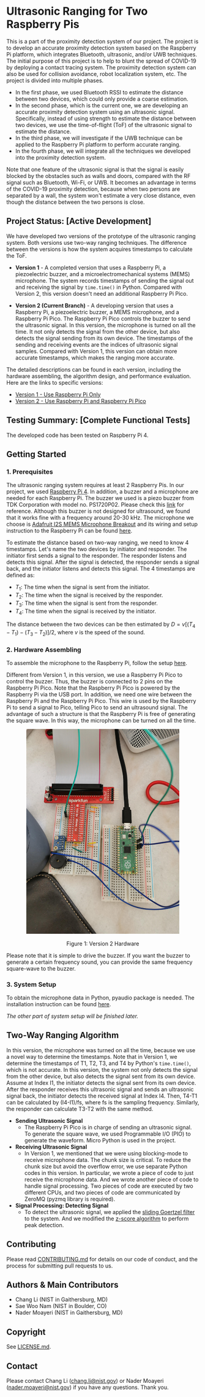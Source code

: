 
# Ultrasonic Ranging for Two Raspberry Pis

This is a part of the proximity detection system of our project. The project is to develop an accurate proximity detection system based on the Raspberry Pi platform, which integrates Bluetooth, ultrasonic, and/or UWB techniques. The initial purpose of this project is to help to blunt the spread of COVID-19 by deploying a contact tracing system. The proximity detection system can also be used for collision avoidance, robot localization system, etc.  The project is divided into multiple phases. 
* In the first phase, we used Bluetooth RSSI to estimate the distance between two devices, which could only provide a coarse estimation. 
* In the second phase, which is the current one, we are developing an accurate proximity detection system using an ultrasonic signal. Specifically, instead of using strength to estimate the distance between two devices, we use the time-of-flight (ToF) of the ultrasonic signal to estimate the distance. 
* In the third phase, we will investigate if the UWB technique can be applied to the Raspberry Pi platform to perform accurate ranging. 
* In the fourth phase, we will integrate all the techniques we developed into the proximity detection system. 

Note that one feature of the ultrasonic signal is that the signal is easily blocked by the obstacles such as walls and doors, compared with the RF signal such as Bluetooth, Wi-Fi, or UWB. It becomes an advantage in terms of the COVID-19 proximity detection, because when two persons are separated by a wall,  the system won't estimate a very close distance, even though the distance between the two persons is close.


## Project Status: [Active Development]

We have developed two versions of the prototype of the ultrasonic ranging system. Both versions use two-way ranging techniques. The difference between the versions is how the system acquires timestamps to calculate the ToF. 

* **Version 1** -  A completed version that uses a Raspberry Pi,  a piezoelectric buzzer, and a microelectromechanical systems (MEMS) microphone. The system records timestamps of sending the signal out and receiving the signal by `time.time()` in Python. Compared with Version 2, this version doesn't need an additional Raspberry Pi Pico. 

* **Version 2 (Current Branch)** - A developing version that uses a Raspberry Pi,  a piezoelectric buzzer, a MEMS microphone, and a Raspberry Pi Pico. The Raspberry Pi Pico controls the buzzer to send the ultrasonic signal. In this version, the microphone is turned on all the time. It not only detects the signal from the other device, but also detects the signal sending from its own device. The timestamps of the sending and receiving events are the indices of ultrasonic signal samples. Compared with Version 1, this version can obtain more accurate timestamps, which makes the ranging more accurate. 

The detailed descriptions can be found in each version, including the hardware assembling, the algorithm design, and performance evaluation. Here are the links to specific versions:
* [Version 1 - Use Raspberry Pi Only](https://github.com/ececli/Ultrasonic-Two-Way-Ranging/tree/RPi-4B-Only)
* [Version 2 - Use Raspberry Pi and Raspberry Pi Pico](https://github.com/ececli/Ultrasonic-Two-Way-Ranging/tree/RPi-4B-and-RPi-Pico)

## Testing Summary: [Complete Functional Tests]

The developed code has been tested on Raspberry Pi 4.

## Getting Started

### 1. Prerequisites

The ultrasonic ranging system requires at least 2 Raspberry Pis. In our project, we used [Raspberry Pi 4](https://www.raspberrypi.com/products/raspberry-pi-4-model-b/). In addition, a buzzer and a microphone are needed for each Raspberry Pi. The buzzer we used is a piezo buzzer from TDK Corporation with model no. PS1720P02. Please check this [link](https://www.digikey.com/en/products/detail/tdk-corporation/PS1720P02/935932) for reference. Although this buzzer is not designed for ultrasound, we found that it works fine with a frequency around 20-30 kHz. The microphone we choose is [Adafruit I2S MEMS Microphone Breakout](https://www.adafruit.com/product/3421) and its wiring and setup instruction to the Raspberry Pi can be found [here](https://learn.adafruit.com/adafruit-i2s-mems-microphone-breakout/raspberry-pi-wiring-test). 


To estimate the distance based on two-way ranging, we need to know 4 timestamps. Let's name the two devices by initiator and responder. The initiator first sends a signal to the responder. The responder listens and detects this signal. After the signal is detected, the responder sends a signal back, and the initiator listens and detects this signal. The 4 timestamps are defined as:
* $T_1$: The time when the signal is sent from the initiator. 
* $T_2$: The time when the signal is received by the responder.
* $T_3$: The time when the signal is sent from the responder. 
* $T_4$: The time when the signal is received by the initiator.

The distance between the two devices can be then estimated by
$D = v[(T_4-T_1) - (T_3-T_2)]/2$,
where $v$ is the speed of the sound. 


### 2. Hardware Assembling 

To assemble the microphone to the Raspberry Pi, follow the setup [here](https://learn.adafruit.com/adafruit-i2s-mems-microphone-breakout/raspberry-pi-wiring-test). 

Different from Version 1, in this version, we use a Raspberry Pi Pico to control the buzzer. Thus, the buzzer is connected to 2 pins on the Raspberry Pi Pico. Note that the Raspberry Pi Pico is powered by the Raspberry Pi via the USB port. In addition, we need one wire between the Raspberry Pi and the Raspberry Pi Pico. This wire is used by the Raspberry Pi to send a signal to Pico, telling Pico to send an ultrasound signal. The advantage of such a structure is that the Raspberry Pi is free of generating the square wave. In this way, the microphone can be turned on all the time. 

<!---
![Figure 1: Version 2 Hardware](/images/IMG_20210910_114748.jpg)
--->
<p align="center">
<img src="/images/IMG_20210910_114748.jpg" alt="drawing" width="400"/>
</p>
<p align="center">
Figure 1: Version 2 Hardware
</p>

Please note that it is simple to drive the buzzer. If you want the buzzer to generate a certain frequency sound, you can provide the same frequency square-wave to the buzzer. 



### 3. System Setup

To obtain the microphone data in Python, pyaudio package is needed. The installation instruction can be found [here](http://people.csail.mit.edu/hubert/pyaudio/). 

_The other part of system setup will be finished later._



## Two-Way Ranging Algorithm



In this version, the microphone was turned on all the time, because we use a novel way to determine the timestamps. Note that in Version 1, we determine the timestamps of T1, T2, T3, and T4 by Python's `time.time()`, which is not accurate. In this version, the system not only detects the signal from the other device, but also detects the signal sent from its own device. Assume at Index I1, the initiator detects the signal sent from its own device. After the responder receives this ultrasonic signal and sends an ultrasonic signal back, the initiator detects the received signal at Index I4. Then, T4-T1 can be calculated by (I4-I1)/fs, where fs is the sampling frequency. Similarly, the responder can calculate T3-T2 with the same method. 


* **Sending Ultrasonic Signal**
	* The Raspberry Pi Pico is in charge of sending an ultrasonic signal. To generate the square wave, we used Programmable I/O (PIO) to generate the waveform. Micro Python is used in the project. 
* **Receiving Ultrasonic Signal**
	* In Version 1, we mentioned that we were using blocking-mode to receive microphone data. The chunk size is critical. To reduce the chunk size but avoid the overflow error, we use separate Python codes in this version. In particular, we wrote a piece of code to just receive the microphone data. And we wrote another piece of code to handle signal processing. Two pieces of code are executed by two different CPUs, and two pieces of code are communicated by ZeroMQ (pyzmq library is required). 
* **Signal Processing: Detecting Signal**
	*   To detect the ultrasonic signal, we applied the [sliding Goertzel filter](https://ieeexplore.ieee.org/document/1184347) to the system. And we modified the [z-score algorithm](https://stackoverflow.com/questions/22583391/peak-signal-detection-in-realtime-timeseries-data) to perform peak detection. 
 

## Contributing

Please read [CONTRIBUTING.md](/CONTRIBUTING.md) for details on our code of conduct, and the process for submitting pull requests to us.

## Authors & Main Contributors

* Chang Li (NIST in Gaithersburg, MD) 
* Sae Woo Nam (NIST in Boulder, CO)
* Nader Moayeri (NIST in Gaithersburg, MD)




<!--See also the list of [contributors](https://github.com/your/project/contributors) who participated in this project.-->


## Copyright

See [LICENSE.md](/LICENSE.md).

<!--
## Acknowledgments

*Note: Add this if you want to acknowledge people beyond the main contributors.*

* Hat tip to anyone whose code was used
* Inspiration
* etc
-->
## Contact

Please contact Chang Li (<chang.li@nist.gov>) or Nader Moayeri (<nader.moayeri@nist.gov>) if you have any questions. Thank you.
